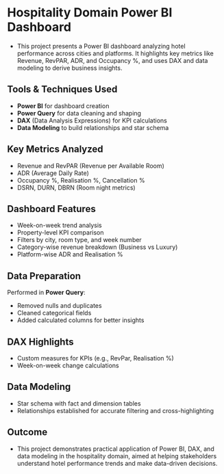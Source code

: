 # Hospitality Domain Power BI Dashboard
- This project presents a Power BI dashboard analyzing hotel performance across cities and platforms. It highlights key metrics like Revenue, RevPAR, ADR, and Occupancy %, and uses DAX and data modeling to derive   business insights.

## Tools & Techniques Used
- **Power BI** for dashboard creation
- **Power Query** for data cleaning and shaping
- **DAX** (Data Analysis Expressions) for KPI calculations
- **Data Modeling** to build relationships and star schema

## Key Metrics Analyzed
- Revenue and RevPAR (Revenue per Available Room)
- ADR (Average Daily Rate)
- Occupancy %, Realisation %, Cancellation %
- DSRN, DURN, DBRN (Room night metrics)

## Dashboard Features
- Week-on-week trend analysis
- Property-level KPI comparison
- Filters by city, room type, and week number
- Category-wise revenue breakdown (Business vs Luxury)
- Platform-wise ADR and Realisation %

## Data Preparation
Performed in **Power Query**:
- Removed nulls and duplicates
- Cleaned categorical fields
- Added calculated columns for better insights

## DAX Highlights
- Custom measures for KPIs (e.g., RevPar, Realisation %)
- Week-on-week change calculations
  
## Data Modeling
- Star schema with fact and dimension tables
- Relationships established for accurate filtering and cross-highlighting

## Outcome
- This project demonstrates practical application of Power BI, DAX, and data modeling in the hospitality domain, aimed at helping stakeholders understand hotel performance trends and make data-driven decisions.
